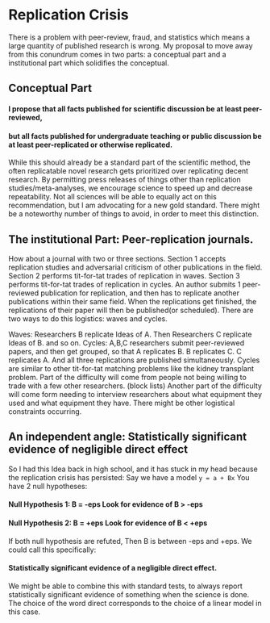 # Replication Crisis
There is a problem with peer-review, fraud, and statistics which means a large quantity of published research is wrong.
My proposal to move away from this conundrum comes in two parts: a conceptual part and a institutional part which solidifies the conceptual.
## Conceptual Part
#### I propose that all facts published for scientific discussion be at least peer-reviewed,
#### but all facts published for undergraduate teaching or public discussion be at least peer-replicated or otherwise replicated.
While this should already be a standard part of the scientific method, the often replicatable novel research gets prioritized over replicating decent research.
By permitting press releases of things other than replication studies/meta-analyses, we encourage science to speed up and decrease repeatability.
Not all sciences will be able to equally act on this recommendation, but I am advocating for a new gold standard.
There might be a noteworthy number of things to avoid, in order to meet this distinction.

## The institutional Part: Peer-replication journals.
How about a journal with two or three sections.
Section 1 accepts replication studies and adversarial criticism of other publications in the field.
Section 2 performs tit-for-tat trades of replication in waves.
Section 3 performs tit-for-tat trades of replication in cycles.
An author submits 1 peer-reviewed publication for replication, and then has to replicate another publications within their same field.
When the replications get finished, the replications of their paper will then be published(or scheduled).
There are two ways to do this logistics: waves and cycles.

Waves: Researchers B replicate Ideas of A. Then Researchers C replicate Ideas of B. and so on.
Cycles: A,B,C researchers submit peer-reviewed papers, and then get grouped, 
so that A replicates B. B replicates C. C replicates A. And all three replications are published simultaneously.
Cycles are similar to other tit-for-tat matching problems like the kidney transplant problem.
Part of the difficulty will come from people not being willing to trade with a few other researchers. (block lists)
Another part of the difficulty will come form needing to interview researchers 
about what equipment they used and what equipment they have.
There might be other logistical constraints occurring.

## An independent angle: Statistically significant evidence of negligible direct effect
So I had this Idea back in high school, and it has stuck in my head
because the replication crisis has persisted:
Say we have a model ```y = a + Bx```
You have 2 null hypotheses:
#### Null Hypothesis 1: B = -eps Look for evidence of B > -eps
#### Null Hypothesis 2: B = +eps Look for evidence of B < +eps
If both null hypothesis are refuted, 
Then B is between -eps and +eps.
We could call this specifically:
#### Statistically significant evidence of a negligible direct effect.
We might be able to combine this with standard tests,
to always report statistically significant evidence of something when the science is done.
The choice of the word direct corresponds to the choice of a linear model in this case.
